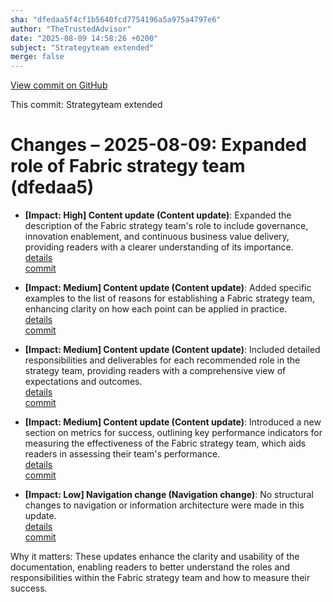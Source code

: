 ```yaml
---
sha: "dfedaa5f4cf1b5640fcd7754196a5a975a4797e6"
author: "TheTrustedAdvisor"
date: "2025-08-09 14:58:26 +0200"
subject: "Strategyteam extended"
merge: false
---
```


[View commit on GitHub](https://github.com/TheTrustedAdvisor/FabricAdoptionFramework/commit/dfedaa5f4cf1b5640fcd7754196a5a975a4797e6)

This commit: Strategyteam extended

# Changes – 2025-08-09: Expanded role of Fabric strategy team (dfedaa5)

- **[Impact: High] Content update (Content update)**: Expanded the description of the Fabric strategy team's role to include governance, innovation enablement, and continuous business value delivery, providing readers with a clearer understanding of its importance.  
   [details](/docs/about/changes/2025-08-09-strategyteam-extended)  
   [commit](https://github.com/TheTrustedAdvisor/FabricAdoptionFramework/commit/dfedaa5f4cf1b5640fcd7754196a5a975a4797e6)

- **[Impact: Medium] Content update (Content update)**: Added specific examples to the list of reasons for establishing a Fabric strategy team, enhancing clarity on how each point can be applied in practice.  
   [details](/docs/about/changes/2025-08-09-strategyteam-extended)  
   [commit](https://github.com/TheTrustedAdvisor/FabricAdoptionFramework/commit/dfedaa5f4cf1b5640fcd7754196a5a975a4797e6)

- **[Impact: Medium] Content update (Content update)**: Included detailed responsibilities and deliverables for each recommended role in the strategy team, providing readers with a comprehensive view of expectations and outcomes.  
   [details](/docs/about/changes/2025-08-09-strategyteam-extended)  
   [commit](https://github.com/TheTrustedAdvisor/FabricAdoptionFramework/commit/dfedaa5f4cf1b5640fcd7754196a5a975a4797e6)

- **[Impact: Medium] Content update (Content update)**: Introduced a new section on metrics for success, outlining key performance indicators for measuring the effectiveness of the Fabric strategy team, which aids readers in assessing their team's performance.  
   [details](/docs/about/changes/2025-08-09-strategyteam-extended)  
   [commit](https://github.com/TheTrustedAdvisor/FabricAdoptionFramework/commit/dfedaa5f4cf1b5640fcd7754196a5a975a4797e6)

- **[Impact: Low] Navigation change (Navigation change)**: No structural changes to navigation or information architecture were made in this update.  
   [details](/docs/about/changes/2025-08-09-strategyteam-extended)  
   [commit](https://github.com/TheTrustedAdvisor/FabricAdoptionFramework/commit/dfedaa5f4cf1b5640fcd7754196a5a975a4797e6)

Why it matters: These updates enhance the clarity and usability of the documentation, enabling readers to better understand the roles and responsibilities within the Fabric strategy team and how to measure their success.
